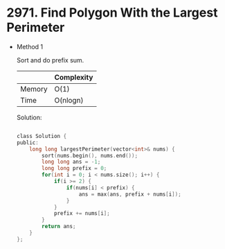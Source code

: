 # 2971. Find Polygon With the Largest Perimeter  
- Method 1

    Sort and do prefix sum.

    | |   Complexity  |
    | ----------- | ----------- | 
    |  Memory     | O(1) | 
    |      Time       |  O(nlogn) | 


    Solution:

    ``` h

    class Solution {
    public:
        long long largestPerimeter(vector<int>& nums) {
            sort(nums.begin(), nums.end());
            long long ans = -1;
            long long prefix = 0;
            for(int i = 0; i < nums.size(); i++) {
                if(i >= 2) {
                    if(nums[i] < prefix) {
                        ans = max(ans, prefix + nums[i]);
                    }
                }
                prefix += nums[i];
            }
            return ans;
        }
    };

    ```

<!-- - Method 2

    This is another method.

    | |   Complexity  |
    | ----------- | ----------- | 
    |  Memory     | O(n) | 
    |      Time       |  O(n) | 


    Solution:

    ``` h



    ```

- Additional Knowledge:
       
    Here are some additional knowledge.



<br> -->